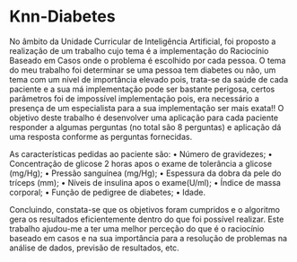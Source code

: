 # Knn-Diabetes

No âmbito da Unidade Curricular de Inteligência Artificial, foi proposto a realização de um trabalho cujo tema é a implementação do Raciocínio Baseado em Casos onde o problema é escolhido por cada pessoa.
O tema do meu trabalho foi determinar se uma pessoa tem diabetes ou não, um tema com um nível de importância elevado pois, trata-se da saúde de cada paciente e a sua má implementação pode ser bastante perigosa, certos parâmetros foi de impossível implementação pois, era necessário a presença de um especialista para a sua implementação ser mais exata!!
O objetivo deste trabalho é desenvolver uma aplicação para cada paciente responder a algumas perguntas (no total são 8 perguntas) e aplicação dá uma resposta conforme as perguntas fornecidas.

As características pedidas ao paciente são:
• Número de gravidezes;
• Concentração de glicose 2 horas apos o exame de tolerância a glicose (mg/Hg);
• Pressão sanguínea (mg/Hg);
• Espessura da dobra da pele do tríceps (mm);
• Níveis de insulina apos o exame(U/ml);
• Índice de massa corporal;
• Função de pedigree de diabetes;
• Idade.


Concluindo, constata-se que os objetivos foram cumpridos e o algoritmo gera os resultados eficientemente dentro do que foi possível realizar.
Este trabalho ajudou-me a ter uma melhor perceção do que é o raciocínio baseado em casos e na sua importância para a resolução de problemas na análise de dados, previsão de resultados, etc.
